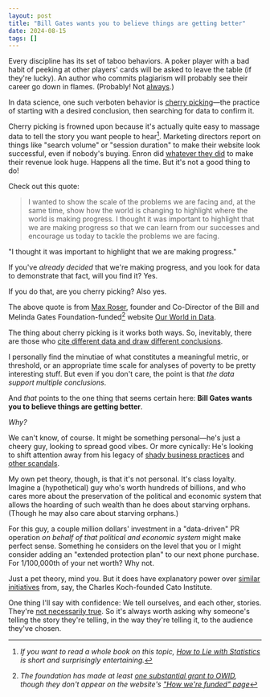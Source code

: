 ```yaml
---
layout: post
title: "Bill Gates wants you to believe things are getting better"
date: 2024-08-15
tags: []
---
```


Every discipline has its set of taboo behaviors. A poker player with a bad habit of peeking at other players' cards will be asked to leave the table (if they're lucky). An author who commits plagiarism will probably see their career go down in flames. (Probably! Not [always](https://www.theguardian.com/books/2018/feb/09/shakespeare-plagiarism-software-george-north).)

In data science, one such verboten behavior is [cherry picking](https://en.wikipedia.org/wiki/Cherry_picking)—the practice of starting with a desired conclusion, then searching for data to confirm it.

Cherry picking is frowned upon because it's actually quite easy to massage data to tell the story you want people to hear[^1]. Marketing directors report on things like "search volume" or "session duration" to make their website look successful, even if nobody's buying. Enron did [whatever they did](https://www.investopedia.com/terms/e/enron.asp) to make their revenue look huge. Happens all the time. But it's not a good thing to do!

Check out this quote:

> I wanted to show the scale of the problems we are facing and, at the same time, show how the world is changing to highlight where the world is making progress. I thought it was important to highlight that we are making progress so that we can learn from our successes and encourage us today to tackle the problems we are facing. 

"I thought it was important to highlight that we are making progress."

If you've _already decided_ that we're making progress, and you look for data to demonstrate that fact, will you find it? Yes.

If you do that, are you cherry picking? Also yes.

The above quote is from [Max Roser](https://www.maxroser.com/), founder and Co-Director of the Bill and Melinda Gates Foundation-funded[^2] website [Our World in Data](https://ourworldindata.org/).

The thing about cherry picking is it works both ways. So, inevitably, there are those who [cite different data and draw different conclusions](https://www.theguardian.com/commentisfree/2019/jan/29/bill-gates-davos-global-poverty-infographic-neoliberal).

I personally find the minutiae of what constitutes a meaningful metric, or threshold, or an appropriate time scale for analyses of poverty to be pretty interesting stuff. But even if you don't care, the point is that _the data support multiple conclusions_.

And _that_ points to the one thing that seems certain here: **Bill Gates wants you to believe things are getting better**. 

_Why?_

We can't know, of course. It might be something personal—he's just a cheery guy, looking to spread good vibes. Or more cynically: He's looking to shift attention away from his legacy of [shady business practices](https://en.wikipedia.org/wiki/United_States_v._Microsoft_Corp.) and [other scandals](https://www.vox.com/recode/22441627/bill-gates-scandal-divorce-epsteini).

My own pet theory, though, is that it's not personal. It's class loyalty. Imagine a (hypothetical) guy who's worth hundreds of billions, and who cares more about the preservation of the political and economic system that allows the hoarding of such wealth than he does about starving orphans. (Though he may also care about starving orphans.)

For this guy, a couple million dollars' investment in a "data-driven" PR operation _on behalf of that political and economic system_ might make perfect sense. Something he considers on the level that you or I might consider adding an "extended protection plan" to our next phone purchase. For 1/100,000th of your net worth? Why not.

Just a pet theory, mind you. But it does have explanatory power over [similar](https://www.tenglobaltrends.org/) [initiatives](https://humanprogress.org/) from, say, the Charles Koch-founded Cato Institute.

One thing I'll say with confidence: We tell ourselves, and each other, stories. They're [not necessarily true](/reasons-dont-matter). So it's always worth asking why someone's telling the story they're telling, in the way they're telling it, to the audience they've chosen.

[^1]: _If you want to read a whole book on this topic, [How to Lie with Statistics](https://en.wikipedia.org/wiki/How_to_Lie_with_Statistics) is short and surprisingly entertaining._
[^2]: _The foundation has made at least [one substantial grant to OWID](https://www.inet.ox.ac.uk/news/our-world-in-data-new-funding), though they don't appear on the website's ["How we're funded" page](https://ourworldindata.org/funding)_


